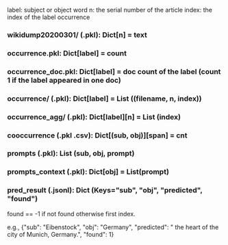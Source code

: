 label: subject or object word
n: the serial number of the article
index: the index of the label occurrence

### wikidump20200301/ (.pkl): Dict[n] = text

### occurrence.pkl: Dict[label] = count
### occurrence_doc.pkl: Dict[label] = doc count of the label (count 1 if the label appeared in one doc)
### occurrence/ (.pkl): Dict[label] = List ((filename, n, index))

### occurrence_agg/ (.pkl): Dict[label][n] = List (index)

### cooccurrence (.pkl .csv): Dict[(sub, obj)][span] = cnt

### prompts (.pkl): List (sub, obj, prompt)

### prompts_context (.pkl): Dict[obj] = List(prompt)

### pred_result (.jsonl): Dict (Keys="sub", "obj", "predicted", "found")
found == -1 if not found otherwise first index.

e.g., {"sub": "Eibenstock", "obj": "Germany", "predicted": " the heart of the city of Munich, Germany.", "found": 1}

